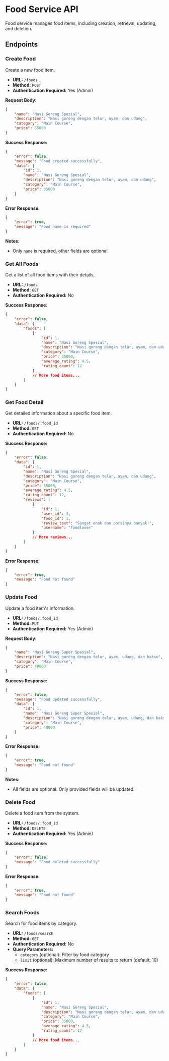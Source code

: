 # Food Service API

Food service manages food items, including creation, retrieval, updating, and deletion.

## Endpoints

### Create Food

Create a new food item.

-   **URL:** `/foods`
-   **Method:** `POST`
-   **Authentication Required:** Yes (Admin)

**Request Body:**

```json
{
    "name": "Nasi Goreng Spesial",
    "description": "Nasi goreng dengan telur, ayam, dan udang",
    "category": "Main Course",
    "price": 35000
}
```

**Success Response:**

```json
{
    "error": false,
    "message": "Food created successfully",
    "data": {
        "id": 1,
        "name": "Nasi Goreng Spesial",
        "description": "Nasi goreng dengan telur, ayam, dan udang",
        "category": "Main Course",
        "price": 35000
    }
}
```

**Error Response:**

```json
{
    "error": true,
    "message": "Food name is required"
}
```

**Notes:**

-   Only `name` is required, other fields are optional

### Get All Foods

Get a list of all food items with their details.

-   **URL:** `/foods`
-   **Method:** `GET`
-   **Authentication Required:** No

**Success Response:**

```json
{
    "error": false,
    "data": {
        "foods": [
            {
                "id": 1,
                "name": "Nasi Goreng Spesial",
                "description": "Nasi goreng dengan telur, ayam, dan udang",
                "category": "Main Course",
                "price": 35000,
                "average_rating": 4.5,
                "rating_count": 12
            }
            // More food items...
        ]
    }
}
```

### Get Food Detail

Get detailed information about a specific food item.

-   **URL:** `/foods/:food_id`
-   **Method:** `GET`
-   **Authentication Required:** No

**Success Response:**

```json
{
    "error": false,
    "data": {
        "id": 1,
        "name": "Nasi Goreng Spesial",
        "description": "Nasi goreng dengan telur, ayam, dan udang",
        "category": "Main Course",
        "price": 35000,
        "average_rating": 4.5,
        "rating_count": 12,
        "reviews": [
            {
                "id": 1,
                "user_id": 3,
                "food_id": 1,
                "review_text": "Sangat enak dan porsinya banyak!",
                "username": "foodlover"
            }
            // More reviews...
        ]
    }
}
```

**Error Response:**

```json
{
    "error": true,
    "message": "Food not found"
}
```

### Update Food

Update a food item's information.

-   **URL:** `/foods/:food_id`
-   **Method:** `PUT`
-   **Authentication Required:** Yes (Admin)

**Request Body:**

```json
{
    "name": "Nasi Goreng Super Spesial",
    "description": "Nasi goreng dengan telur, ayam, udang, dan bakso",
    "category": "Main Course",
    "price": 40000
}
```

**Success Response:**

```json
{
    "error": false,
    "message": "Food updated successfully",
    "data": {
        "id": 1,
        "name": "Nasi Goreng Super Spesial",
        "description": "Nasi goreng dengan telur, ayam, udang, dan bakso",
        "category": "Main Course",
        "price": 40000
    }
}
```

**Error Response:**

```json
{
    "error": true,
    "message": "Food not found"
}
```

**Notes:**

-   All fields are optional. Only provided fields will be updated.

### Delete Food

Delete a food item from the system.

-   **URL:** `/foods/:food_id`
-   **Method:** `DELETE`
-   **Authentication Required:** Yes (Admin)

**Success Response:**

```json
{
    "error": false,
    "message": "Food deleted successfully"
}
```

**Error Response:**

```json
{
    "error": true,
    "message": "Food not found"
}
```

### Search Foods

Search for food items by category.

-   **URL:** `/foods/search`
-   **Method:** `GET`
-   **Authentication Required:** No
-   **Query Parameters:**
    -   `category` (optional): Filter by food category
    -   `limit` (optional): Maximum number of results to return (default: 10)

**Success Response:**

```json
{
    "error": false,
    "data": {
        "foods": [
            {
                "id": 1,
                "name": "Nasi Goreng Spesial",
                "description": "Nasi goreng dengan telur, ayam, dan udang",
                "category": "Main Course",
                "price": 35000,
                "average_rating": 4.5,
                "rating_count": 12
            }
            // More food items...
        ]
    }
}
```
